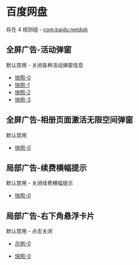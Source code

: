 # 百度网盘

存在 4 规则组 - [com.baidu.netdisk](/src/apps/com.baidu.netdisk.ts)

## 全屏广告-活动弹窗

默认禁用 - 关闭各种活动弹窗信息

- [快照-0](https://i.gkd.li/import/12642505)
- [快照-1](https://i.gkd.li/import/12923937)
- [快照-2](https://i.gkd.li/import/13806852)
- [快照-3](https://i.gkd.li/import/12783106)

## 全屏广告-相册页面激活无限空间弹窗

默认禁用

- [快照-0](https://i.gkd.li/import/12648987)

## 局部广告-续费横幅提示

默认禁用 - 关闭续费横幅提示

- [快照-0](https://i.gkd.li/import/12924036)

## 局部广告-右下角悬浮卡片

默认禁用 - 点击关闭

- [示例-0](https://m.gkd.li/57941037/470eec82-ed99-4f50-beba-2587e525cfdf)

- [快照-0](https://i.gkd.li/import/14278618)
